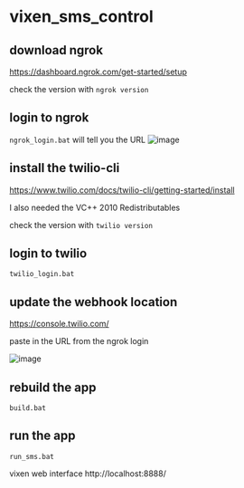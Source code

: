 # vixen_sms_control

## download ngrok
https://dashboard.ngrok.com/get-started/setup

check the version with `ngrok version`

## login to ngrok
`ngrok_login.bat` will tell you the URL
![image](https://user-images.githubusercontent.com/590535/201448976-f2e7f531-a9f5-4ddd-b951-61cefe5bd3e8.png)

## install the twilio-cli
https://www.twilio.com/docs/twilio-cli/getting-started/install

I also needed the VC++ 2010 Redistributables

check the version with `twilio version`

## login to twilio
`twilio_login.bat`

## update the webhook location
https://console.twilio.com/

paste in the URL from the ngrok login

![image](https://user-images.githubusercontent.com/590535/201449316-2c88c288-db84-4ca6-8d7b-5a60acde8e42.png)

## rebuild the app
`build.bat`

## run the app 
`run_sms.bat`

vixen web interface
http://localhost:8888/
